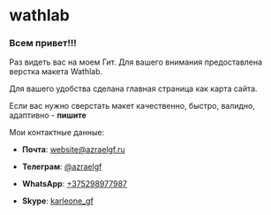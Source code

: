 # wathlab

###  Всем привет!!!

Раз видеть вас на моем Гит. Для вашего внимания предоставлена верстка макета Wathlab.

Для вашего удобства сделана главная страница как карта сайта.

Если вас нужно сверстать макет качественно, быстро, валидно, адаптивно - **пишите**

Мои контактные данные:

+ **Почта**: [website@azraelgf.ru](mailto:website@azraelgf.ru)

+ **Телеграм**: [@azraelgf](https://t.me/azraelgff)

+ **WhatsApp**: [+375298977987](https://wa.me/375298977987)

+ **Skype**: [karleone_gf](https://join.skype.com/invite/bJfs8iKJdib4)
